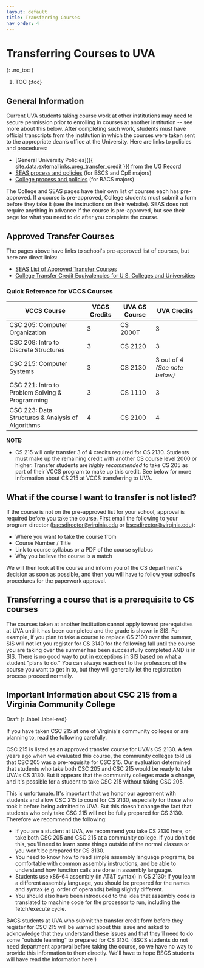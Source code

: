 ```yaml
---
layout: default
title: Transferring Courses
nav_order: 4
---
```


# Transferring Courses to UVA
{: .no_toc }

1. TOC
{:toc}

## General Information

Current UVA students taking course work at other institutions may need to secure permission prior to enrolling in courses at another institution -- see more about this below. After completing such work, students must have official transcripts from the institution in which the courses were taken sent to the appropriate dean’s office at the University. Here are links to policies and procedures:

* [General University Policies]({{ site.data.externallinks.ureg_transfer_credit }}) from the UG Record
* [SEAS process and policies](https://engineering.virginia.edu/current-students/current-undergraduate-students/transferring-uva-engineering/transfer-credit) (for BSCS and CpE majors)
* [College process and policies](https://college.as.virginia.edu/transfer-credit) (for BACS majors)

The College and SEAS pages have their own list of courses each has pre-approved. If a course is pre-approved, College students must submit a form before they take it (see the instructions on their website). SEAS does not require anything in advance if the course is pre-approved, but see their page for what you need to do after you complete the course. 

## Approved Transfer Courses

The pages above have links to school's pre-approved list of courses, but here are direct links:

* [SEAS List of Approved Transfer Courses](https://engineering.virginia.edu/current-students/current-undergraduate-students/transferring-uva-engineering/transfer-credit)
* [College Transfer Credit Equivalencies for U.S. Colleges and Universities](http://ascs8.eservices.virginia.edu/AsEquivs)

### Quick Reference for VCCS Courses

| VCCS Course | VCCS Credits | UVA CS Course | UVA Credits |
| ----------- | ------------ | ------------- | ----------- |
| CSC 205: Computer Organization | 3 | CS 2000T | 3 |
| CSC 208: Intro to Discrete Structures | 3 | CS 2120 | 3 |
| CSC 215: Computer Systems | 3 | CS 2130 | 3 out of 4 _(See note below)_ |
| CSC 221: Intro to Problem Solving & Programming | 3 | CS 1110 | 3 |
| CSC 223: Data Structures & Analysis of Algorithms | 4 | CS 2100 | 4 |

__NOTE:__
- CS 215 will only transfer 3 of 4 credits required for CS 2130.  Students must make up the remaining credit with another CS course level 2000 or higher.  Transfer students are _highly recommended_ to take CS 205 as part of their VCCS program to make up this credit.  See below for more information about CS 215 at VCCS transferring to UVA.

## What if the course I want to transfer is not listed?

If the course is not on the pre-approved list for your school, approval is required before you take the course. First email the following to your program director ([bacsdirector@virginia.edu](mailto:bacsdirector@virginia.edu) or [bscsdirector@virginia.edu](mailto:bscsdirector@virginia.edu)):

* Where you want to take the course from
* Course Number / Title
* Link to course syllabus or a PDF of the course syllabus
* Why you believe the course is a match

We will then look at the course and inform you of the CS department's decision as soon as possible, and then you will have to follow your school's procedures for the paperwork approval.

## Transferring a course that is a prerequisite to CS courses

The courses taken at another institution cannot apply toward prerequisites at UVA until it has been completed and the grade is shown in SIS.  For example, if you plan to take a course to replace CS 2100 over the summer, SIS will not let you register for CS 3140 for the following fall until the course you are taking over the summer has been successfully completed AND is in SIS.  There is no good way to put in exceptions in SIS based on what a student "plans to do."  You can always reach out to the professors of the course you want to get in to, but they will generally let the registration process proceed normally.

## Important Information about CSC 215 from a Virginia Community College

Draft
{: .label .label-red}

If you have taken CSC 215 at one of Virginia's community colleges or are planning to, read the following carefully.

CSC 215 is listed as an approved transfer course for UVA's CS 2130. A few years ago when we evaluated this course, the community colleges told us that CSC 205 was a pre-requisite for CSC 215. Our evaluation determined that students who take both CSC 205 and CSC 215 would be ready to take UVA's CS 3130.  But it appears that the community colleges made a change, and it's possible for a student to take CSC 215 without taking CSC 205.

This is unfortunate. It's important that we honor our agreement with students and allow CSC 215 to count for CS 2130, especially for those who took it before being admitted to UVA. But this doesn't change the fact that students who only take CSC 215 will not be fully prepared for CS 3130.  Therefore we recommend the following:

* If you are a student at UVA, we recommend you take CS 2130 here, or take both CSC 205 and CSC 215 at a community college.  If you don't do this, you'll need to learn some things outside of the normal classes or you won't be prepared for CS 3130.
* You need to know how to read simple assembly language programs, be comfortable with common assembly instructions, and be able to understand how function calls are done in assembly language.
* Students use x86-64 assembly (in AT&T syntax) in CS 2130; if you learn a different assembly language, you should be prepared for the names and syntax (e.g. order of operands) being slightly different. 
* You should also have been introduced to the idea that assembly code is translated to machine code for the processor to run, including the fetch/execute cycle.

BACS students at UVA who submit the transfer credit form before they register for CSC 215 will be warned about this issue and asked to acknowledge that they understand these issues and that they'll need to do some "outside learning" to prepared for CS 3130.  (BSCS students do not need department approval before taking the course, so we have no way to provide this information to them directly. We'll have to hope BSCS students will have read the information here!)
